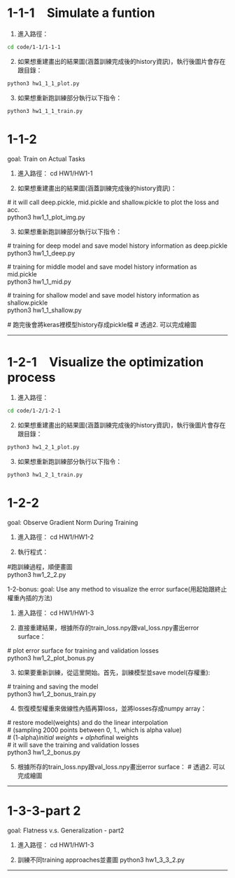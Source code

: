 # 1-1-1　Simulate a funtion
1. 進入路徑：<br>
```Bash
cd code/1-1/1-1-1
```
2. 如果想重建畫出的結果圖(涵蓋訓練完成後的history資訊)，執行後圖片會存在跟目錄：<br>
```Bash
python3 hw1_1_1_plot.py
```
3. 如果想重新跑訓練部分執行以下指令：
```Bash
python3 hw1_1_1_train.py
```
# 1-1-2
goal: Train on Actual Tasks
1. 進入路徑：
cd HW1/HW1-1

2. 如果想重建畫出的結果圖(涵蓋訓練完成後的history資訊)：

\# it will call deep.pickle, mid.pickle and shallow.pickle to plot the loss and acc. <br>
python3 hw1_1_plot_img.py <br>

3. 如果想重新跑訓練部分執行以下指令：

\# training for deep model and save model history information as deep.pickle <br>
python3 hw1_1_deep.py <br>

\# training for middle model and save model history information as mid.pickle <br>
python3 hw1_1_mid.py <br>

\# training for shallow model and save model history information as shallow.pickle <br>
python3 hw1_1_shallow.py <br>

\# 跑完後會將keras裡模型history存成pickle檔
\# 透過2. 可以完成繪圖
______________________________________________________
# 1-2-1　Visualize the optimization process
1. 進入路徑：<br>
```Bash
cd code/1-2/1-2-1
```
2. 如果想重建畫出的結果圖(涵蓋訓練完成後的history資訊)，執行後圖片會存在跟目錄：<br>
```Bash
python3 hw1_2_1_plot.py
```
3. 如果想重新跑訓練部分執行以下指令：
```Bash
python3 hw1_2_1_train.py
```
# 1-2-2
goal: Observe Gradient Norm During Training
1. 進入路徑：
cd HW1/HW1-2

2. 執行程式：

\#跑訓練過程，順便畫圖 <br>
python3 hw1_2_2.py <br>

1-2-bonus:
goal: Use any method to visualize the error surface(用起始跟終止權重內插的方法)
1. 進入路徑：
cd HW1/HW1-3

2. 直接重建結果，根據所存的train_loss.npy跟val_loss.npy畫出error surface：

\# plot error surface for training and validation losses <br>
python3 hw1_2_plot_bonus.py <br>

3. 如果要重新訓練，從這里開始。首先，訓練模型並save model(存權重):

\# training and saving the model <br>
python3 hw1_2_bonus_train.py <br>

4. 恢復模型權重來做線性內插再算loss，並將losses存成numpy array：

\# restore model(weights) and do the linear interpolation <br>
\# (sampling 2000 points between 0, 1., which is alpha value) <br>
\# (1-alpha)*initial weights + alpha*final weights <br>
\# it will save the training and validation losses <br>
python3 hw1_2_bonus.py <br>

5. 根據所存的train_loss.npy跟val_loss.npy畫出error surface：
\# 透過2. 可以完成繪圖
_________________________________________________

# 1-3-3-part 2
goal: Flatness v.s. Generalization - part2
1. 進入路徑：
cd HW1/HW1-3

2. 訓練不同training approaches並畫圖
python3 hw1_3_3_2.py
__________________________________________________

